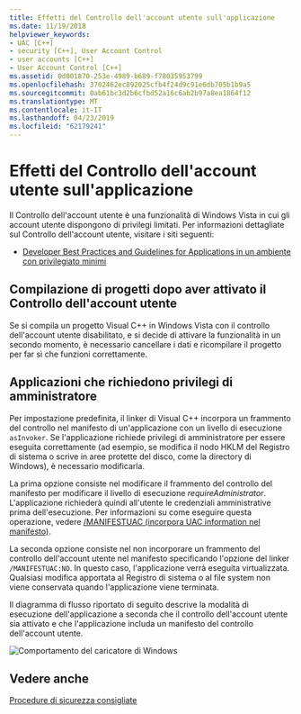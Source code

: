 ```yaml
---
title: Effetti del Controllo dell'account utente sull'applicazione
ms.date: 11/19/2018
helpviewer_keywords:
- UAC [C++]
- security [C++], User Account Control
- user accounts [C++]
- User Account Control [C++]
ms.assetid: 0d001870-253e-4989-b689-f78035953799
ms.openlocfilehash: 3702462ec892025cfb4f24d9c91e6db705b1b9a5
ms.sourcegitcommit: 0ab61bc3d2b6cfbd52a16c6ab2b97a8ea1864f12
ms.translationtype: MT
ms.contentlocale: it-IT
ms.lasthandoff: 04/23/2019
ms.locfileid: "62179241"
---
```

# <a name="how-user-account-control-uac-affects-your-application"></a>Effetti del Controllo dell'account utente sull'applicazione

Il Controllo dell'account utente è una funzionalità di Windows Vista in cui gli account utente dispongono di privilegi limitati. Per informazioni dettagliate sul Controllo dell'account utente, visitare i siti seguenti:

- [Developer Best Practices and Guidelines for Applications in un ambiente con privilegiato minimi](/windows/desktop/uxguide/winenv-uac)

## <a name="building-projects-after-enabling-uac"></a>Compilazione di progetti dopo aver attivato il Controllo dell'account utente

Se si compila un progetto Visual C++ in Windows Vista con il controllo dell'account utente disabilitato, e si decide di attivare la funzionalità in un secondo momento, è necessario cancellare i dati e ricompilare il progetto per far sì che funzioni correttamente.

## <a name="applications-that-require-administrative-privileges"></a>Applicazioni che richiedono privilegi di amministratore

Per impostazione predefinita, il linker di Visual C++ incorpora un frammento del controllo nel manifesto di un'applicazione con un livello di esecuzione `asInvoker`. Se l'applicazione richiede privilegi di amministratore per essere eseguita correttamente (ad esempio, se modifica il nodo HKLM del Registro di sistema o scrive in aree protette del disco, come la directory di Windows), è necessario modificarla.

La prima opzione consiste nel modificare il frammento del controllo del manifesto per modificare il livello di esecuzione *requireAdministrator*. L'applicazione richiederà quindi all'utente le credenziali amministrative prima dell'esecuzione. Per informazioni su come eseguire questa operazione, vedere [/MANIFESTUAC (incorpora UAC information nel manifesto)](../build/reference/manifestuac-embeds-uac-information-in-manifest.md).

La seconda opzione consiste nel non incorporare un frammento del controllo dell'account utente nel manifesto specificando l'opzione del linker `/MANIFESTUAC:NO`. In questo caso, l'applicazione verrà eseguita virtualizzata. Qualsiasi modifica apportata al Registro di sistema o al file system non viene conservata quando l'applicazione viene terminata.

Il diagramma di flusso riportato di seguito descrive la modalità di esecuzione dell'applicazione a seconda che il controllo dell'account utente sia attivato e che l'applicazione includa un manifesto del controllo dell'account utente.

![Comportamento del caricatore di Windows](media/uacflowchart.png "comportamento del caricatore di Windows")

## <a name="see-also"></a>Vedere anche

[Procedure di sicurezza consigliate](security-best-practices-for-cpp.md)
